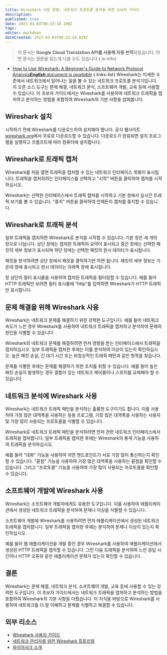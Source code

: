 ```yaml
---
title: Wireshark 사용 방법: 네트워크 프로토콜 분석을 위한 초보자 가이드
description: 
published: true
date: 2023-03-03T00:32:18.190Z
tags: 
editor: markdown
dateCreated: 2023-03-03T00:32:16.829Z
---
```


> 이 문서는 **Google Cloud Translation API를 사용해 자동 번역**되었습니다.
어떤 문서는 원문을 읽는게 나을 수도 있습니다.{.is-info}



- [How to Use Wireshark: A Beginner's Guide to Network Protocol Analysis***English** document is available*](/en/Knowledge-base/Network/how-to-use-wireshark-a-beginner-s-guide-to-network-protocol-analysis)
{.links-list}
Wireshark는 미세한 수준에서 네트워크에서 일어나는 일을 볼 수 있는 네트워크 프로토콜 분석기입니다. 이 오픈 소스 도구는 문제 해결, 네트워크 분석, 소프트웨어 개발, 교육 등에 사용할 수 있습니다. 이 초보자 가이드에서는 Wireshark를 사용하여 네트워크 트래픽을 캡처하고 분석하는 방법을 포함하여 Wireshark의 기본 사항을 살펴봅니다.

## Wireshark 설치

시작하기 전에 Wireshark를 다운로드하여 설치해야 합니다. 공식 웹사이트 [wireshark.org](https://www.wireshark.org/)에서 무료로 다운로드할 수 있습니다. 다운로드가 완료되면 설치 프로그램을 실행하고 프롬프트에 따라 컴퓨터에 설치합니다.

## Wireshark로 트래픽 캡처

Wireshark를 처음 열면 트래픽을 캡처할 수 있는 네트워크 인터페이스 목록이 표시됩니다. 트래픽을 캡처하려는 인터페이스를 선택하고 "시작" 버튼을 클릭하여 캡처를 시작하십시오.

Wireshark는 선택한 인터페이스에서 트래픽 캡처를 시작하고 기본 창에서 실시간 트래픽 보기를 볼 수 있습니다. "중지" 버튼을 클릭하여 언제든지 캡처를 중지할 수 있습니다.

## Wireshark로 트래픽 분석

일부 트래픽을 캡처하면 Wireshark로 분석을 시작할 수 있습니다. 기본 창은 세 개의 창으로 나뉩니다. 상단 창에는 캡처된 트래픽의 요약이 표시되고 중간 창에는 선택한 패킷의 세부 정보가 표시되며 하단 창에는 선택한 패킷의 원시 데이터가 표시됩니다.

패킷을 분석하려면 상단 창에서 패킷을 클릭하기만 하면 됩니다. 패킷의 세부 정보는 가운데 창에 표시되고 원시 데이터는 아래쪽 창에 표시됩니다.

창 상단의 필터 표시줄을 사용하여 캡처된 트래픽을 필터링할 수 있습니다. 예를 들어 HTTP 트래픽만 보려면 필터 표시줄에 "http"를 입력하면 Wireshark가 HTTP 트래픽만 표시합니다.

## 문제 해결을 위해 Wireshark 사용

Wireshark는 네트워크 문제를 해결하기 위한 강력한 도구입니다. 예를 들어 네트워크 속도가 느린 경우 Wireshark를 사용하여 네트워크 트래픽을 캡처하고 분석하여 문제의 원인을 식별할 수 있습니다.

Wireshark의 네트워크 문제를 해결하려면 먼저 영향을 받는 인터페이스에서 트래픽을 캡처하십시오. 일부 트래픽을 캡처한 후에는 이를 분석하여 이상이 있는지 확인하십시오. 높은 패킷 손실, 긴 대기 시간 또는 비정상적인 트래픽 패턴과 같은 항목을 찾습니다.

문제를 식별한 후에는 문제를 해결하기 위한 조치를 취할 수 있습니다. 예를 들어 높은 패킷 손실이 발생하는 경우 결함이 있는 네트워크 케이블이나 스위치를 교체해야 할 수 있습니다.

## 네트워크 분석에 Wireshark 사용

Wireshark는 네트워크 트래픽 패턴을 분석하는 훌륭한 도구이기도 합니다. 이를 사용하여 가장 많은 대역폭을 사용하는 응용 프로그램, 가장 많은 대역폭을 사용하는 사용자 및 가장 많이 사용되는 프로토콜을 식별할 수 있습니다.

Wireshark로 네트워크 트래픽 패턴을 분석하려면 먼저 관련 네트워크 인터페이스에서 트래픽을 캡처합니다. 일부 트래픽을 캡처한 후에는 Wireshark의 통계 기능을 사용하여 트래픽을 분석하십시오.

예를 들어 "대화" 기능을 사용하여 어떤 엔드포인트가 서로 가장 많이 통신하는지 확인할 수 있습니다. "끝점" 기능을 사용하여 가장 많은 대역폭을 사용하는 끝점을 확인할 수 있습니다. 그리고 "프로토콜" 기능을 사용하여 가장 많이 사용되는 프로토콜을 확인할 수 있습니다.

## 소프트웨어 개발에 Wireshark 사용

Wireshark는 소프트웨어 개발자에게도 유용한 도구입니다. 이를 사용하여 애플리케이션에서 생성된 네트워크 트래픽을 분석하여 문제나 이상을 식별할 수 있습니다.

소프트웨어 개발에 Wireshark를 사용하려면 먼저 애플리케이션에서 생성된 네트워크 트래픽을 캡처합니다. 일부 트래픽을 캡처한 후에는 분석하여 문제나 이상이 있는지 확인하십시오.

예를 들어 웹 애플리케이션을 개발 중인 경우 Wireshark를 사용하여 애플리케이션에서 생성된 HTTP 트래픽을 캡처할 수 있습니다. 그런 다음 트래픽을 분석하여 느린 응답 시간이나 HTTP 오류와 같은 애플리케이션 문제가 있는지 확인할 수 있습니다.

## 결론

Wireshark는 문제 해결, 네트워크 분석, 소프트웨어 개발, 교육 등에 사용할 수 있는 강력한 도구입니다. 이 초보자 가이드에서는 네트워크 트래픽을 캡처하고 분석하는 방법을 포함하여 Wireshark의 기본 사항을 다뤘습니다. 이 지식을 바탕으로 Wireshark를 사용하여 네트워크를 더 잘 이해하고 문제를 식별하고 해결할 수 있습니다.

## 외부 리소스

- [Wireshark 사용자 가이드](https://www.wireshark.org/docs/wsug_html/)
- [네트워크 관리자를 위한 Wireshark 튜토리얼](https://www.cbtnuggets.com/blog/certification/how-to-use-wireshark-a-beginners-tutorial)
- [와이어샤크 소개](https://www.networkcomputing.com/networking/introduction-wireshark)